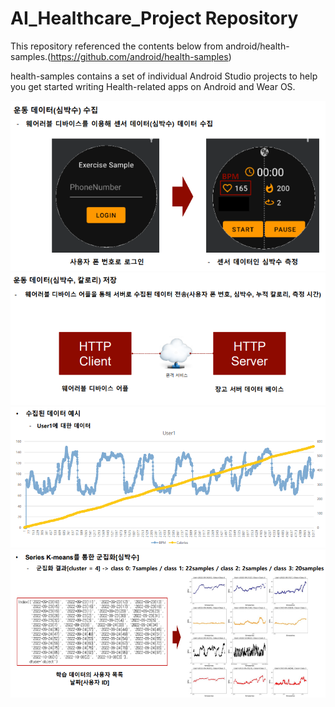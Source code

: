 AI_Healthcare_Project Repository
======================

This repository referenced the contents below from android/health-samples.(https://github.com/android/health-samples)

health-samples contains a set of individual Android Studio projects to help you get started writing Health-related apps on Android and Wear OS.

<img src=./imgs/1.png />
<img src=./imgs/2.png />
<img src=./imgs/3.png />
<img src=./imgs/4.png />